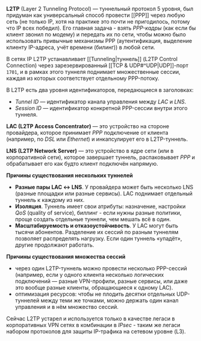 **L2TP** (Layer 2 Tunneling Protocol) — туннельный протокол 5 уровня, был придуман как универсальный способ провести [[PPP]] через любую сеть (не только IP, хотя на практике это почти не пригодилось, потому что IP всех победил). Его главная задача - взять _PPP-кадры_ (как если бы клиент звонил по модему) и передать их по сети, чтобы можно было использовать привычные механизмы PPP (аутентификация, выделение клиенту IP-адреса, учёт времени (билинг)) в любой сети.

В сетях IP L2TP устанавливает [[Tunneling|туннель]] (L2TP Control Connection) через зарезервированный [[TCP & UDP#^UDP|UDP]]-порт `1701`, и в рамках этого туннеля поднимает множественные сессии, каждая из которых соответствует отдельному PPP-потоку.

В L2TP есть два уровня идентификаторов, передающиеся в заголовках:
- _Tunnel ID_ — идентификатор канала управления между *LAC* и *LNS*.
- _Session ID_ — идентификатор конкретной PPP-сессии внутри этого туннеля.

**LAC (L2TP Access Concentrator)** — это устройство на стороне провайдера, которое принимает *PPP* подключение от клиента (например, по *DSL* или *Ethernet*) и инкапсулирует его в L2TP-туннель.

**LNS (L2TP Network Server)** — это устройство в ядре сети (или в корпоративной сети), которое завершает туннель, распаковывает _PPP_ и обрабатывает его как будто клиент подключён напрямую.

**Причины существования нескольких туннелей**
- **Разные пары LAC ↔ LNS**. У провайдера может быть несколько LNS (разные площадки или разные сервисы). LAC поднимает отдельный туннель к каждому из них.
- **Изоляция**. Туннель имеет свои атрибуты: назначение, настройки *QoS* (quality of service), биллинг - если нужны разные политики, проще создать отдельные туннели, чем мешать всё в один.
- **Масштабируемость и отказоустойчивость**. У LAC могут быть тысячи абонентов. Разделение их сессий по разным туннелям позволяет распределять нагрузку. Если один туннель «упадёт», другие продолжают работать.

**Причины существования множества сессий**
- через один L2TP-туннель можно провести несколько PPP-сессий (например, если у одного клиента несколько логических подключений — разные VPN-профили, разные сервисы, или даже это вообще разные клиенты, обращающиеся к одному LAC).
- оптимизация ресурсов: чтобы не плодить десятки отдельных UDP-туннелей между теми же точками, можно держать один канал управления и в нём множество сессий.

Сейчас L2TP устарел и используется только в качестве легаси в корпоративных VPN сетях в комбинации в *IPsec* - таким же легаси набором протоколов для защиты IP-трафика на сетевом уровне (L3).
